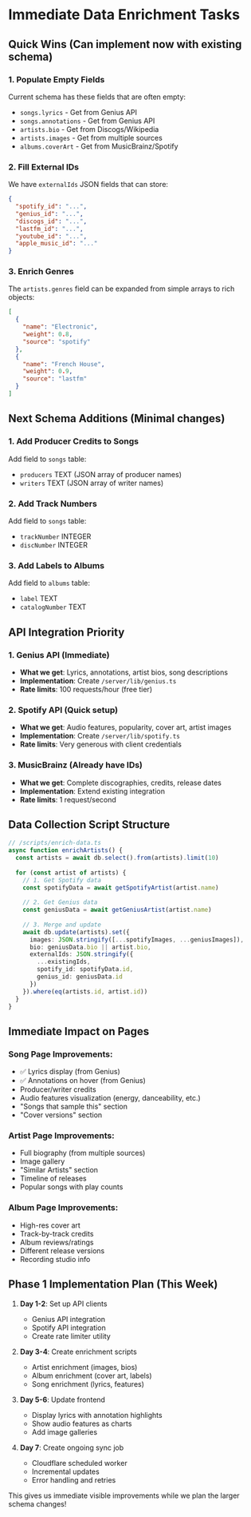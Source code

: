 # Immediate Data Enrichment Tasks

## Quick Wins (Can implement now with existing schema)

### 1. Populate Empty Fields
Current schema has these fields that are often empty:
- `songs.lyrics` - Get from Genius API
- `songs.annotations` - Get from Genius API
- `artists.bio` - Get from Discogs/Wikipedia
- `artists.images` - Get from multiple sources
- `albums.coverArt` - Get from MusicBrainz/Spotify

### 2. Fill External IDs
We have `externalIds` JSON fields that can store:
```json
{
  "spotify_id": "...",
  "genius_id": "...",
  "discogs_id": "...",
  "lastfm_id": "...",
  "youtube_id": "...",
  "apple_music_id": "..."
}
```

### 3. Enrich Genres
The `artists.genres` field can be expanded from simple arrays to rich objects:
```json
[
  {
    "name": "Electronic",
    "weight": 0.8,
    "source": "spotify"
  },
  {
    "name": "French House",
    "weight": 0.9,
    "source": "lastfm"
  }
]
```

## Next Schema Additions (Minimal changes)

### 1. Add Producer Credits to Songs
Add field to `songs` table:
- `producers` TEXT (JSON array of producer names)
- `writers` TEXT (JSON array of writer names)

### 2. Add Track Numbers
Add field to `songs` table:
- `trackNumber` INTEGER
- `discNumber` INTEGER

### 3. Add Labels to Albums
Add field to `albums` table:
- `label` TEXT
- `catalogNumber` TEXT

## API Integration Priority

### 1. Genius API (Immediate)
- **What we get**: Lyrics, annotations, artist bios, song descriptions
- **Implementation**: Create `/server/lib/genius.ts`
- **Rate limits**: 100 requests/hour (free tier)

### 2. Spotify API (Quick setup)
- **What we get**: Audio features, popularity, cover art, artist images
- **Implementation**: Create `/server/lib/spotify.ts`
- **Rate limits**: Very generous with client credentials

### 3. MusicBrainz (Already have IDs)
- **What we get**: Complete discographies, credits, release dates
- **Implementation**: Extend existing integration
- **Rate limits**: 1 request/second

## Data Collection Script Structure

```typescript
// /scripts/enrich-data.ts
async function enrichArtists() {
  const artists = await db.select().from(artists).limit(10)
  
  for (const artist of artists) {
    // 1. Get Spotify data
    const spotifyData = await getSpotifyArtist(artist.name)
    
    // 2. Get Genius data
    const geniusData = await getGeniusArtist(artist.name)
    
    // 3. Merge and update
    await db.update(artists).set({
      images: JSON.stringify([...spotifyImages, ...geniusImages]),
      bio: geniusData.bio || artist.bio,
      externalIds: JSON.stringify({
        ...existingIds,
        spotify_id: spotifyData.id,
        genius_id: geniusData.id
      })
    }).where(eq(artists.id, artist.id))
  }
}
```

## Immediate Impact on Pages

### Song Page Improvements:
- ✅ Lyrics display (from Genius)
- ✅ Annotations on hover (from Genius)
- Producer/writer credits
- Audio features visualization (energy, danceability, etc.)
- "Songs that sample this" section
- "Cover versions" section

### Artist Page Improvements:
- Full biography (from multiple sources)
- Image gallery
- "Similar Artists" section
- Timeline of releases
- Popular songs with play counts

### Album Page Improvements:
- High-res cover art
- Track-by-track credits
- Album reviews/ratings
- Different release versions
- Recording studio info

## Phase 1 Implementation Plan (This Week)

1. **Day 1-2**: Set up API clients
   - Genius API integration
   - Spotify API integration
   - Create rate limiter utility

2. **Day 3-4**: Create enrichment scripts
   - Artist enrichment (images, bios)
   - Album enrichment (cover art, labels)
   - Song enrichment (lyrics, features)

3. **Day 5-6**: Update frontend
   - Display lyrics with annotation highlights
   - Show audio features as charts
   - Add image galleries

4. **Day 7**: Create ongoing sync job
   - Cloudflare scheduled worker
   - Incremental updates
   - Error handling and retries

This gives us immediate visible improvements while we plan the larger schema changes!